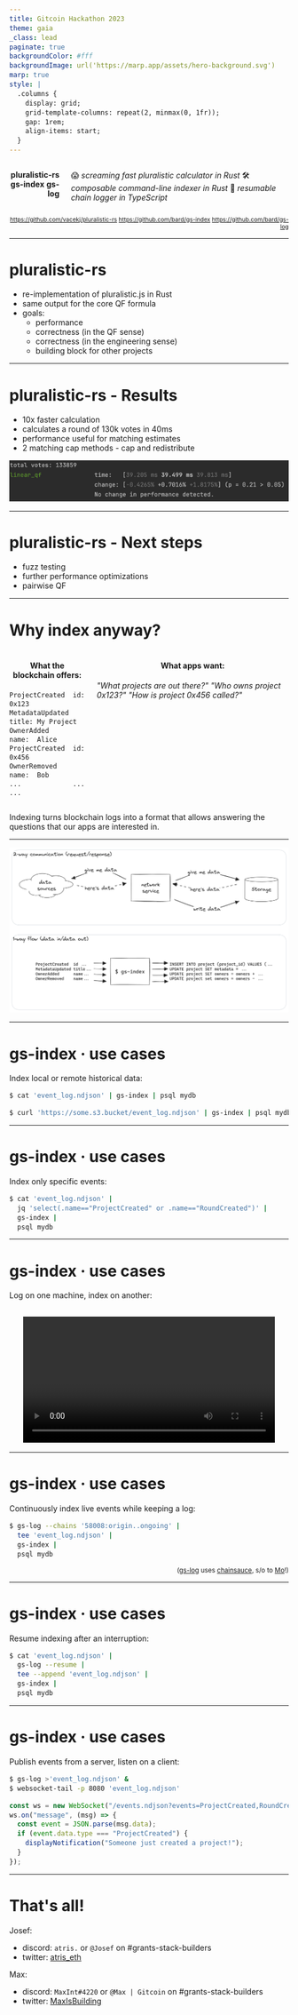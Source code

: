 ```yaml
---
title: Gitcoin Hackathon 2023
theme: gaia
_class: lead
paginate: true
backgroundColor: #fff
backgroundImage: url('https://marp.app/assets/hero-background.svg')
marp: true
style: |
  .columns {  
    display: grid;
    grid-template-columns: repeat(2, minmax(0, 1fr));
    gap: 1rem;
    align-items: start;
  }
---
```


<style scoped>
.columns {
    grid-template-columns: 1fr 3fr;
}
.columns > div:nth-child(1) > p {
  text-align: right;
}
.columns > div:nth-child(2) > p {
  text-align: left;
}
.links > p {
  font-size: 0.75em;
  text-align: right;
}
</style>

<div class="columns">
<div>

**pluralistic-rs**
**gs-index**
**gs-log**

</div>

<div>

😱 _screaming fast pluralistic calculator in Rust_
🛠️ _composable command-line indexer in Rust_
🔄 _resumable chain logger in TypeScript_

</div>

</div>

<div class="links">

https://github.com/vacekj/pluralistic-rs
https://github.com/bard/gs-index
https://github.com/bard/gs-log

</div>

---

# pluralistic-rs

- re-implementation of pluralistic.js in Rust
- same output for the core QF formula
- goals:
  - performance
  - correctness (in the QF sense)
  - correctness (in the engineering sense)
  - building block for other projects

---

# pluralistic-rs - Results

- 10x faster calculation
- calculates a round of 130k votes in 40ms
- performance useful for matching estimates
- 2 matching cap methods - cap and redistribute

![img](./assets/img.png)

---

# pluralistic-rs - Next steps

- fuzz testing
- further performance optimizations
- pairwise QF

---

# Why index anyway?

<style scoped>
h4 {
  text-align: center;
}
</style>

<div class="columns">
<div>
<h4>What the blockchain offers:</h4>

```
ProjectCreated  id:    0x123
MetadataUpdated title: My Project
OwnerAdded      name:  Alice
ProjectCreated  id:    0x456
OwnerRemoved    name:  Bob
...             ...    ...
```

</div>

<div>
<h4>What apps want:</h4>

_"What projects are out there?"_
_"Who owns project 0x123?"_
_"How is project 0x456 called?"_

</div>
</div>

Indexing turns blockchain logs into a format that allows answering the questions that our apps are interested in.

---

![bg h:70% w:80%](./assets/gs-index.png)

---

# gs-index · use cases

Index local or remote historical data:

```sh
$ cat 'event_log.ndjson' | gs-index | psql mydb
```

```sh
$ curl 'https://some.s3.bucket/event_log.ndjson' | gs-index | psql mydb
```

---

# gs-index · use cases

Index only specific events:

```sh
$ cat 'event_log.ndjson' |
  jq 'select(.name=="ProjectCreated" or .name=="RoundCreated")' |
  gs-index |
  psql mydb
```

---

# gs-index · use cases

<style scoped>
.container {
  text-align: center; 
  padding-top: 1rem;
}
</style>

Log on one machine, index on another:

<div class="container">
  <video src="./assets/gs-log-index-demo.webm" controls width="90%"></video>
</div>

---

# gs-index · use cases

<style scoped>
aside {
  text-align: right; 
  font-size: smaller
}
</style>

Continuously index live events while keeping a log:

```sh
$ gs-log --chains '58008:origin..ongoing' |
  tee 'event_log.ndjson' |
  gs-index |
  psql mydb
```

<aside>

([gs-log](https://github.com/bard/gitcoin-hackathon-gs-log) uses [chainsauce](https://github.com/gitcoinco/chainsauce), s/o to [Mo](https://github.com/boudra)!)

</aside>

---

# gs-index · use cases

Resume indexing after an interruption:

```sh
$ cat 'event_log.ndjson' |
  gs-log --resume |
  tee --append 'event_log.ndjson' |
  gs-index |
  psql mydb
```

---

# gs-index · use cases

Publish events from a server, listen on a client:

```sh
$ gs-log >'event_log.ndjson' &
$ websocket-tail -p 8080 'event_log.ndjson'
```

```ts
const ws = new WebSocket("/events.ndjson?events=ProjectCreated,RoundCreated");
ws.on("message", (msg) => {
  const event = JSON.parse(msg.data);
  if (event.data.type === "ProjectCreated") {
    displayNotification("Someone just created a project!");
  }
});
```

---

# That's all!

Josef:

- discord: `atris.` or `@Josef` on #grants-stack-builders
- twitter: [atris_eth](https://twitter.com/atris_eth)

Max:

- discord: `MaxInt#4220` or `@Max | Gitcoin` on #grants-stack-builders
- twitter: [MaxIsBuilding](https://twitter.com/MaxIsBuilding)
